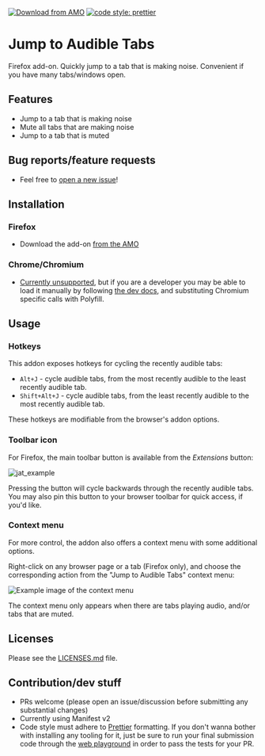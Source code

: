 [![Download from AMO](https://img.shields.io/amo/v/jump-to-audible-tabs?style=flat-square)](https://addons.mozilla.org/en-US/firefox/addon/jump-to-audible-tabs/)
[![code style: prettier](https://img.shields.io/badge/code_style-prettier-ff69b4.svg?style=flat-square)](https://github.com/prettier/prettier)

# Jump to Audible Tabs
Firefox add-on. Quickly jump to a tab that is making noise. Convenient if you have many tabs/windows open.

## Features
* Jump to a tab that is making noise
* Mute all tabs that are making noise
* Jump to a tab that is muted

## Bug reports/feature requests
* Feel free to [open a new issue](https://github.com/Rainyan/jump-to-audible-tabs/issues)!

## Installation
### Firefox
* Download the add-on [from the AMO](https://addons.mozilla.org/en-US/firefox/addon/jump-to-audible-tabs/)
### Chrome/Chromium
* [Currently unsupported](https://github.com/Rainyan/jump-to-audible-tabs/issues/1), but if you are a developer you may be able to load it manually by following [the dev docs](https://developer.chrome.com/docs/extensions/), and substituting Chromium specific calls with Polyfill.

## Usage
### Hotkeys
This addon exposes hotkeys for cycling the recently audible tabs:
* `Alt+J` - cycle audible tabs, from the most recently audible to the least recently audible tab.
* `Shift+Alt+J` - cycle audible tabs, from the least recently audible to the most recently audible tab.

These hotkeys are modifiable from the browser's addon options.

### Toolbar icon
For Firefox, the main toolbar button is available from the *Extensions* button:

![jat_example](https://github.com/Rainyan/jump-to-audible-tabs/assets/6595066/306a4860-dbde-4561-83f7-97e9192da620)

Pressing the button will cycle backwards through the recently audible tabs. You may also pin this button to your browser toolbar for quick access, if you'd like.

### Context menu
For more control, the addon also offers a context menu with some additional options.

Right-click on any browser page or a tab (Firefox only), and choose the corresponding action from the "Jump to Audible Tabs" context menu:

![Example image of the context menu](https://user-images.githubusercontent.com/6595066/234595280-1a239852-5c34-4db2-a8c3-8a4152e7c33f.png)

The context menu only appears when there are tabs playing audio, and/or tabs that are muted.

## Licenses
Please see the [LICENSES.md](LICENSES.md) file.

## Contribution/dev stuff
* PRs welcome (please open an issue/discussion before submitting any substantial changes)
* Currently using Manifest v2
* Code style must adhere to [Prettier](https://prettier.io/) formatting. If you don't wanna bother with installing any tooling for it, just be sure to run your final submission code through the [web playground](https://prettier.io/playground/) in order to pass the tests for your PR.
